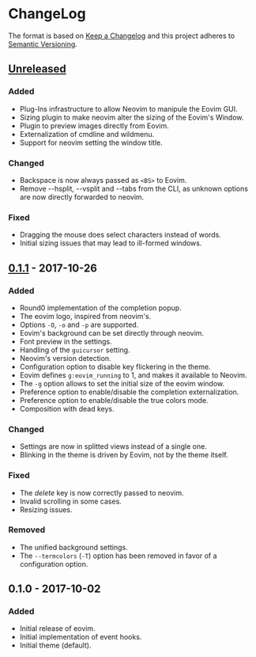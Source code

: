 # ChangeLog

The format is based on [Keep a Changelog](http://keepachangelog.com/en/1.0.0/)
and this project adheres to [Semantic Versioning](http://semver.org/spec/v2.0.0.html).

## [Unreleased]

### Added

- Plug-Ins infrastructure to allow Neovim to manipule the Eovim GUI.
- Sizing plugin to make neovim alter the sizing of the Eovim's Window.
- Plugin to preview images directly from Eovim.
- Externalization of cmdline and wildmenu.
- Support for neovim setting the window title.

### Changed

- Backspace is now always passed as `<BS>` to Eovim.
- Remove --hsplit, --vsplit and --tabs from the CLI, as unknown options are now
  directly forwarded to neovim.

### Fixed

- Dragging the mouse does select characters instead of words.
- Initial sizing issues that may lead to ill-formed windows.


## [0.1.1] - 2017-10-26

### Added

- Round0 implementation of the completion popup.
- The eovim logo, inspired from neovim's.
- Options `-O`, `-o` and `-p` are supported.
- Eovim's background can be set directly through neovim.
- Font preview in the settings.
- Handling of the `guicursor` setting.
- Neovim's version detection.
- Configuration option to disable key flickering in the theme.
- Eovim defines `g:eovim_running` to 1, and makes it available to Neovim.
- The `-g` option allows to set the initial size of the eovim window.
- Preference option to enable/disable the completion externalization.
- Preference option to enable/disable the true colors mode.
- Composition with dead keys.

### Changed

- Settings are now in splitted views instead of a single one.
- Blinking in the theme is driven by Eovim, not by the theme itself.

### Fixed

- The _delete_ key is now correctly passed to neovim.
- Invalid scrolling in some cases.
- Resizing issues.

### Removed

- The unified background settings.
- The `--termcolors` (`-T`) option has been removed in favor of a configuration option.


## 0.1.0 - 2017-10-02

### Added

- Initial release of eovim.
- Initial implementation of event hooks.
- Initial theme (default).


[Unreleased]: https://github.com/jeanguyomarch/eovim/compare/v0.1.1...master
[0.1.1]: https://github.com/jeanguyomarch/eovim/compare/v0.1.0...v0.1.1

